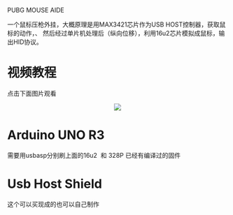 PUBG MOUSE AIDE

一个鼠标压枪外挂，大概原理是用MAX3421芯片作为USB HOST控制器，获取鼠标的动作，、
然后经过单片机处理后（纵向位移），利用16u2芯片模拟成鼠标，输出HID协议。


# 视频教程
点击下面图片观看

<p align="center">
    <a href="https://www.bilibili.com/video/av20190153/"><img src="https://i1.hdslb.com/bfs/archive/4fef97da1cd97943435c16577081aad6b705e973.jpg_320x200.jpg"></a>
</p>


# Arduino UNO R3
需要用usbasp分别刷上面的16u2  和 328P
已经有编译过的固件

# Usb Host Shield
这个可以买现成的也可以自己制作
